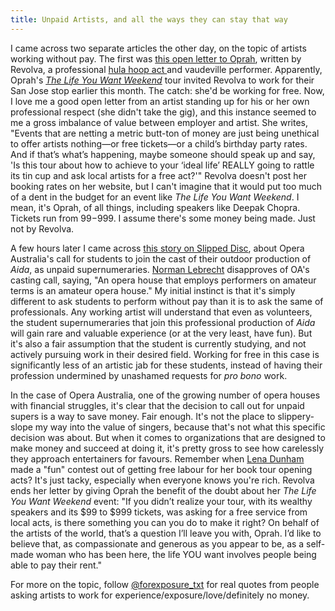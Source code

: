 ```yaml
---
title: Unpaid Artists, and all the ways they can stay that way
---
```


I came across two separate articles the other day, on the topic of artists working without pay. The first was [this open letter to Oprah](http://revolva.net/2014/11/13/an-open-letter-to-oprah/), written by Revolva, a professional [hula hoop act ](http://youtu.be/Zhg_9-Pl5k8)and vaudeville performer. Apparently, Oprah's [_The Life You Want Weekend_](http://www.oprahweekend.com/events) tour invited Revolva to work for their San Jose stop earlier this month. The catch: she'd be working for free. Now, I love me a good open letter from an artist standing up for his or her own professional respect (she didn't take the gig), and this instance seemed to me a gross imbalance of value between employer and artist. She writes, "Events that are netting a metric butt-ton of money are just being unethical to offer artists nothing—or free tickets—or a child’s birthday party rates. And if that’s what’s happening, maybe someone should speak up and say, 'Is this tour about how to achieve to your ‘ideal life’ REALLY going to rattle its tin cup and ask local artists for a free act?'" Revolva doesn't post her booking rates on her website, but I can't imagine that it would put too much of a dent in the budget for an event like _The Life You Want Weekend_. I mean, it's Oprah, of all things, including speakers like Deepak Chopra. Tickets run from $99-$999\. I assume there's some money being made. Just not by Revolva.

A few hours later I came across [this story on Slipped Disc](http://slippedisc.com/2014/11/opera-house-goes-looking-for-unpaid-performers/), about Opera Australia's call for students to join the cast of their outdoor production of _Aida_, as unpaid supernumeraries. [Norman Lebrecht](http://slippedisc.com/2014/11/opera-house-goes-looking-for-unpaid-performers/) disapproves of OA's casting call, saying, "An opera house that employs performers on amateur terms is an amateur opera house." My initial instinct is that it's simply different to ask students to perform without pay than it is to ask the same of professionals. Any working artist will understand that even as volunteers, the student supernumeraries that join this professional production of _Aida_ will gain rare and valuable experience (or at the very least, have fun). But it's also a fair assumption that the student is currently studying, and not actively pursuing work in their desired field. Working for free in this case is significantly less of an artistic jab for these students, instead of having their profession undermined by unashamed requests for _pro bono_ work.

In the case of Opera Australia, one of the growing number of opera houses with financial struggles, it's clear that the decision to call out for unpaid supers is a way to save money. Fair enough. It's not the place to slippery-slope my way into the value of singers, because that's not what this specific decision was about. But when it comes to organizations that are designed to make money and succeed at doing it, it's pretty gross to see how carelessly they approach entertainers for favours. Remember when [Lena Dunham](http://time.com/3446154/anger-abounds-over-lena-dunhams-book-tour-acts-not-getting-paid/) made a "fun" contest out of getting free labour for her book tour opening acts? It's just tacky, especially when everyone knows you're rich. Revolva ends her letter by giving Oprah the benefit of the doubt about her _The Life You Want Weekend_ event: "If you didn’t realize your tour, with its wealthy speakers and its $99 to $999 tickets, was asking for a free service from local acts, is there something you can you do to make it right? On behalf of the artists of the world, that’s a question I’ll leave you with, Oprah. I’d like to believe that, as compassionate and generous as you appear to be, as a self-made woman who has been here, the life YOU want involves people being able to pay their rent."

For more on the topic, follow [@forexposure_txt](https://twitter.com/forexposure_txt) for real quotes from people asking artists to work for experience/exposure/love/definitely no money.
